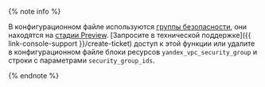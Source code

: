 {% note info %}

В конфигурационном файле используются [группы безопасности](../../vpc/concepts/security-groups.md), они находятся на [стадии Preview](../../overview/concepts/launch-stages.md). [Запросите в технической поддержке]({{ link-console-support }}/create-ticket) доступ к этой функции или удалите в конфигурационном файле блоки ресурсов `yandex_vpc_security_group` и строки с параметрами `security_group_ids`.

{% endnote %}
